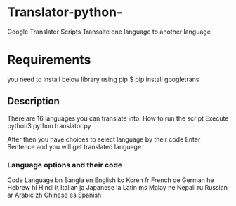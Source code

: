 # Translator-python-
Google Translater Scripts
Transalte one language to another language

# Requirements
you need to install below library using pip
$ pip install googletrans
## Description
There are 16 languages you can translate into.
How to run the script
Execute python3 python translator.py

After then you have choices to select language by their code
Enter Sentence and you will get translated language

### Language options and their code
Code	Language
bn	Bangla
en	English
ko	Koren
fr	French
de	German
he	Hebrew
hi	Hindi
it	Italian
ja	Japanese
la	Latin
ms	Malay
ne	Nepali
ru	Russian
ar	Arabic
zh	Chinese
es	Spanish
